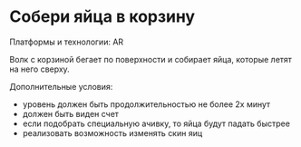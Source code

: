 # Собери яйца в корзину

Платформы и технологии: AR

Волк с корзиной бегает по поверхности и собирает яйца, которые летят на него сверху.

Дополнительные условия:

- уровень должен быть продолжительностью не более 2х минут
- должен быть виден счет
- если подобрать специальную ачивку, то яйца будут падать быстрее
- реализовать возможность изменять скин яиц

